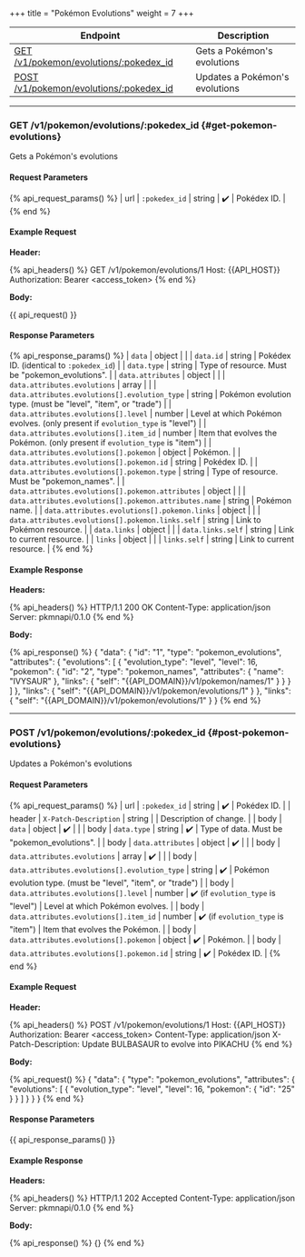 +++
title = "Pokémon Evolutions"
weight = 7
+++

| Endpoint                                                            | Description                    |
|---------------------------------------------------------------------|--------------------------------|
| [GET /v1/pokemon/evolutions/:pokedex_id](#get-pokemon-evolutions)   | Gets a Pokémon's evolutions    |
| [POST /v1/pokemon/evolutions/:pokedex_id](#post-pokemon-evolutions) | Updates a Pokémon's evolutions |

---

### GET /v1/pokemon/evolutions/:pokedex_id {#get-pokemon-evolutions}

Gets a Pokémon's evolutions

#### Request Parameters

{% api_request_params() %}
| url | `:pokedex_id` | string | ✔️ | Pokédex ID. |
{% end %}

#### Example Request

**Header:**

{% api_headers() %}
GET /v1/pokemon/evolutions/1
Host: {{API_HOST}}
Authorization: Bearer <access_token>
{% end %}

**Body:**

{{ api_request() }}

#### Response Parameters

{% api_response_params() %}
| `data`                                                 | object |                                                                               |
| `data.id`                                              | string | Pokédex ID. (identical to `:pokedex_id`)                                      |
| `data.type`                                            | string | Type of resource. Must be "pokemon_evolutions".                               |
| `data.attributes`                                      | object |                                                                               |
| `data.attributes.evolutions`                           | array  |                                                                               |
| `data.attributes.evolutions[].evolution_type`          | string | Pokémon evolution type. (must be "level", "item", or "trade")                 |
| `data.attributes.evolutions[].level`                   | number | Level at which Pokémon evolves. (only present if `evolution_type` is "level") |
| `data.attributes.evolutions[].item_id`                 | number | Item that evolves the Pokémon. (only present if `evolution_type` is "item")   |
| `data.attributes.evolutions[].pokemon`                 | object | Pokémon.                                                                      |
| `data.attributes.evolutions[].pokemon.id`              | string | Pokédex ID.                                                                   |
| `data.attributes.evolutions[].pokemon.type`            | string | Type of resource. Must be "pokemon_names".                                    |
| `data.attributes.evolutions[].pokemon.attributes`      | object |                                                                               |
| `data.attributes.evolutions[].pokemon.attributes.name` | string | Pokémon name.                                                                 |
| `data.attributes.evolutions[].pokemon.links`           | object |                                                                               |
| `data.attributes.evolutions[].pokemon.links.self`      | string | Link to Pokémon resource.                                                     |
| `data.links`                                           | object |                                                                               |
| `data.links.self`                                      | string | Link to current resource.                                                     |
| `links`                                                | object |                                                                               |
| `links.self`                                           | string | Link to current resource.                                                     |
{% end %}

#### Example Response

**Headers:**

{% api_headers() %}
HTTP/1.1 200 OK
Content-Type: application/json
Server: pkmnapi/0.1.0
{% end %}

**Body:**

{% api_response() %}
{
    "data": {
        "id": "1",
        "type": "pokemon_evolutions",
        "attributes": {
            "evolutions": [
                {
                    "evolution_type": "level",
                    "level": 16,
                    "pokemon": {
                        "id": "2",
                        "type": "pokemon_names",
                        "attributes": {
                            "name": "IVYSAUR"
                        },
                        "links": {
                            "self": "{{API_DOMAIN}}/v1/pokemon/names/1"
                        }
                    }
                }
            ]
        },
        "links": {
            "self": "{{API_DOMAIN}}/v1/pokemon/evolutions/1"
        }
    },
    "links": {
        "self": "{{API_DOMAIN}}/v1/pokemon/evolutions/1"
    }
}
{% end %}

---

### POST /v1/pokemon/evolutions/:pokedex_id {#post-pokemon-evolutions}

Updates a Pokémon's evolutions

#### Request Parameters

{% api_request_params() %}
| url    | `:pokedex_id`                                 | string | ✔️                                  | Pokédex ID.                                                   |
| header | `X-Patch-Description`                         | string |                                    | Description of change.                                        |
| body   | `data`                                        | object | ✔️                                  |                                                               |
| body   | `data.type`                                   | string | ✔️                                  | Type of data. Must be "pokemon_evolutions".                   |
| body   | `data.attributes`                             | object | ✔️                                  |                                                               |
| body   | `data.attributes.evolutions`                  | array  | ✔️                                  |                                                               |
| body   | `data.attributes.evolutions[].evolution_type` | string | ✔️                                  | Pokémon evolution type. (must be "level", "item", or "trade") |
| body   | `data.attributes.evolutions[].level`          | number | ✔️ (if `evolution_type` is "level") | Level at which Pokémon evolves.                               |
| body   | `data.attributes.evolutions[].item_id`        | number | ✔️ (if `evolution_type` is "item")  | Item that evolves the Pokémon.                                |
| body   | `data.attributes.evolutions[].pokemon`        | object | ✔️                                  | Pokémon.                                                      |
| body   | `data.attributes.evolutions[].pokemon.id`     | string | ✔️                                  | Pokédex ID.                                                   |
{% end %}

#### Example Request

**Header:**

{% api_headers() %}
POST /v1/pokemon/evolutions/1
Host: {{API_HOST}}
Authorization: Bearer <access_token>
Content-Type: application/json
X-Patch-Description: Update BULBASAUR to evolve into PIKACHU
{% end %}

**Body:**

{% api_request() %}
{
    "data": {
        "type": "pokemon_evolutions",
        "attributes": {
            "evolutions": [
                {
                    "evolution_type": "level",
                    "level": 16,
                    "pokemon": {
                        "id": "25"
                    }
                }
            ]
        }
    }
}
{% end %}

#### Response Parameters

{{ api_response_params() }}

#### Example Response

**Headers:**

{% api_headers() %}
HTTP/1.1 202 Accepted
Content-Type: application/json
Server: pkmnapi/0.1.0
{% end %}

**Body:**

{% api_response() %}
{}
{% end %}
